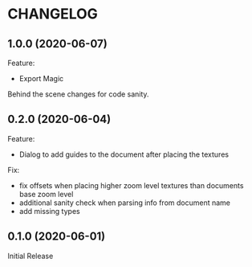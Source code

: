 # CHANGELOG

## 1.0.0 (2020-06-07)

Feature:
  - Export Magic

Behind the scene changes for code sanity.

## 0.2.0 (2020-06-04)

Feature:
  - Dialog to add guides to the document after placing the textures

Fix:
  - fix offsets when placing higher zoom level textures than documents base zoom level
  - additional sanity check when parsing info from document name
  - add missing types

## 0.1.0 (2020-06-01)

Initial Release
